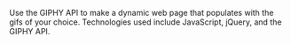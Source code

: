 Use the GIPHY API to make a dynamic web page that populates with the gifs of your choice. Technologies used include JavaScript, jQuery, and the GIPHY API.